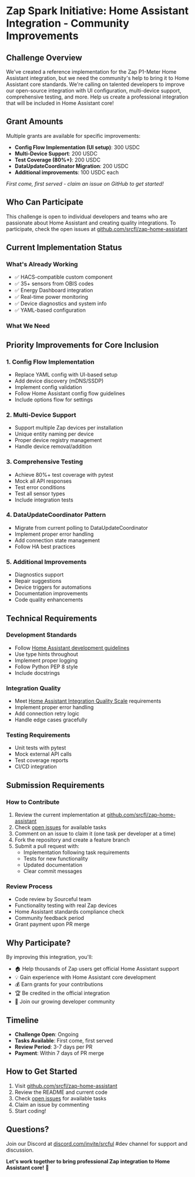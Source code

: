 # Zap Spark Initiative: Home Assistant Integration - Community Improvements

## Challenge Overview

We've created a reference implementation for the Zap P1-Meter Home Assistant integration, but we need the community's help to bring it to Home Assistant core standards. We're calling on talented developers to improve our open-source integration with UI configuration, multi-device support, comprehensive testing, and more. Help us create a professional integration that will be included in Home Assistant core!

## Grant Amounts

Multiple grants are available for specific improvements:
- **Config Flow Implementation (UI setup)**: 300 USDC
- **Multi-Device Support**: 200 USDC
- **Test Coverage (80%+)**: 200 USDC
- **DataUpdateCoordinator Migration**: 200 USDC
- **Additional improvements**: 100 USDC each

*First come, first served - claim an issue on GitHub to get started!*

## Who Can Participate

This challenge is open to individual developers and teams who are passionate about Home Assistant and creating quality integrations. To participate, check the open issues at [github.com/srcfl/zap-home-assistant](https://github.com/srcfl/zap-home-assistant)

## Current Implementation Status

### What's Already Working
- ✅ HACS-compatible custom component
- ✅ 35+ sensors from OBIS codes
- ✅ Energy Dashboard integration
- ✅ Real-time power monitoring
- ✅ Device diagnostics and system info
- ✅ YAML-based configuration

### What We Need

## Priority Improvements for Core Inclusion

### 1. Config Flow Implementation
- Replace YAML config with UI-based setup
- Add device discovery (mDNS/SSDP)
- Implement config validation
- Follow Home Assistant config flow guidelines
- Include options flow for settings

### 2. Multi-Device Support
- Support multiple Zap devices per installation
- Unique entity naming per device
- Proper device registry management
- Handle device removal/addition

### 3. Comprehensive Testing
- Achieve 80%+ test coverage with pytest
- Mock all API responses
- Test error conditions
- Test all sensor types
- Include integration tests

### 4. DataUpdateCoordinator Pattern
- Migrate from current polling to DataUpdateCoordinator
- Implement proper error handling
- Add connection state management
- Follow HA best practices

### 5. Additional Improvements
- Diagnostics support
- Repair suggestions
- Device triggers for automations
- Documentation improvements
- Code quality enhancements

## Technical Requirements

### Development Standards
- Follow [Home Assistant development guidelines](https://developers.home-assistant.io/docs/development_index)
- Use type hints throughout
- Implement proper logging
- Follow Python PEP 8 style
- Include docstrings

### Integration Quality
- Meet [Home Assistant Integration Quality Scale](https://developers.home-assistant.io/docs/integration_quality_scale_index) requirements
- Implement proper error handling
- Add connection retry logic
- Handle edge cases gracefully

### Testing Requirements
- Unit tests with pytest
- Mock external API calls
- Test coverage reports
- CI/CD integration

## Submission Requirements

### How to Contribute

1. Review the current implementation at [github.com/srcfl/zap-home-assistant](https://github.com/srcfl/zap-home-assistant)
2. Check [open issues](https://github.com/srcfl/zap-home-assistant/issues) for available tasks
3. Comment on an issue to claim it (one task per developer at a time)
4. Fork the repository and create a feature branch
5. Submit a pull request with:
   - Implementation following task requirements
   - Tests for new functionality
   - Updated documentation
   - Clear commit messages

### Review Process
- Code review by Sourceful team
- Functionality testing with real Zap devices
- Home Assistant standards compliance check
- Community feedback period
- Grant payment upon PR merge

## Why Participate?

By improving this integration, you'll:
- 🏠 Help thousands of Zap users get official Home Assistant support
- 💡 Gain experience with Home Assistant core development
- 💰 Earn grants for your contributions
- 🏆 Be credited in the official integration
- 🤝 Join our growing developer community

## Timeline

- **Challenge Open**: Ongoing
- **Tasks Available**: First come, first served
- **Review Period**: 3-7 days per PR
- **Payment**: Within 7 days of PR merge

## How to Get Started

1. Visit [github.com/srcfl/zap-home-assistant](https://github.com/srcfl/zap-home-assistant)
2. Review the README and current code
3. Check [open issues](https://github.com/srcfl/zap-home-assistant/issues) for available tasks
4. Claim an issue by commenting
5. Start coding!

## Questions?

Join our Discord at [discord.com/invite/srcful](https://discord.com/invite/srcful) #dev channel for support and discussion.

**Let's work together to bring professional Zap integration to Home Assistant core!** 🚀
